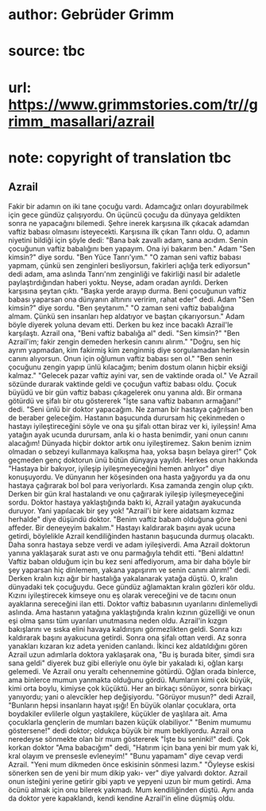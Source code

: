 # author: Gebrüder Grimm
# source: tbc
# url: https://www.grimmstories.com/tr//grimm_masallari/azrail
# note: copyright of translation tbc

## Azrail 

Fakir bir adamın on iki tane çocuğu vardı. Adamcağız onları doyurabilmek
için gece gündüz çalışıyordu. On üçüncü çocuğu da dünyaya geldikten
sonra ne yapacağını bilemedi. Şehre inerek karşısına ilk çıkacak adamdan
vaftiz babası olmasını isteyecekti. Karşısına ilk çıkan Tanrı oldu. O,
adamın niyetini bildiği için şöyle dedi: "Bana bak zavallı adam, sana
acıdım. Senin çocuğunun vaftiz babalığını ben yapayım. Ona iyi bakarım
ben."
Adam "Sen kimsin?" diye sordu.
"Ben Yüce Tanrı'yım."
"O zaman seni vaftiz babası yapmam, çünkü sen zenginleri besliyorsun,
fakirleri açlığa terk ediyorsun" dedi adam, ama aslında Tanrı'nm
zenginliği ve fakirliği nasıl bir adaletle paylaştırdığından haberi
yoktu.
Neyse, adam oradan ayrıldı. Derken karşısına şeytan çıktı.
"Başka yerde arayıp durma. Beni çocuğunun vaftiz babası yaparsan ona
dünyanın altınını veririm, rahat eder" dedi. Adam "Sen kimsin?" diye
sordu.
"Ben şeytanım."
"O zaman seni vaftiz babalığına almam. Çünkü sen insanları hep
aldatıyor ve baştan çıkarıyorsun."
Adam böyle diyerek yoluna devam etti. Derken bu kez ince bacaklı
Azrail'le karşılaştı. Azrail ona, "Beni vaftiz babalığa al" dedi.
"Sen kimsin?"
"Ben Azrail'im; fakir zengin demeden herkesin canını alırım."
"Doğru, sen hiç ayrım yapmadan, kim fakirmiş kim zenginmiş diye
sorgulamadan herkesin canını alıyorsun. Onun için oğlumun vaftiz babası
sen ol."
"Ben senin çocuğunu zengin yapıp ünlü kılacağım; benim dostum olanın
hiçbir eksiği kalmaz."
"Gelecek pazar vaftiz ayini var, sen de vaktinde orada ol."
Ve Azrail sözünde durarak vaktinde geldi ve çocuğun vaftiz babası oldu.
Çocuk büyüdü ve bir gün vaftiz babası çıkagelerek onu yanına aldı. Bir
ormana götürdü ve şifalı bir otu göstererek "İşte sana vaftiz babanın
armağanı!" dedi. "Seni ünlü bir doktor yapacağım. Ne zaman bir hastaya
çağrılsan ben de beraber geleceğim. Hastanın başucunda durursam hiç
çekinmeden o hastayı iyileştireceğini söyle ve ona şu şifalı ottan biraz
ver ki, iyileşsin! Ama yatağın ayak ucunda durursam, anla ki o hasta
benimdir, yani onun canını alacağım! Dünyada hiçbir doktor artık onu
iyileştiremez. Sakın benim iznim olmadan o sebzeyi kullanmaya kalkışma
haa, yoksa başın belaya girer!"
Çok geçmeden genç doktorun ünü bütün dünyaya yayıldı. Herkes onun
hakkında "Hastaya bir bakıyor, iyileşip iyileşmeyeceğini hemen
anlıyor" diye konuşuyordu.
Ve dünyanın her köşesinden ona hasta yağıyordu ya da onu hastaya
çağırarak bol bol para veriyorlardı. Kısa zamanda zengin olup çıktı.
Derken bir gün kral hastalandı ve onu çağırarak iyileşip
iyileşmeyeceğini sordu. Doktor hastaya yaklaştığında baktı ki, Azrail
yatağın ayakucunda duruyor. Yani yapılacak bir şey yok!
"Azrail'i bir kere aidatsam kızmaz herhalde" diye düşündü doktor.
"Benim vaftiz babam olduğuna göre beni affeder. Bir deneyeyim
bakalım."
Hastayı kaldırarak başını ayak ucuna getirdi, böylelikle Azrail
kendiliğinden hastanın başucunda durmuş olacaktı. Daha sonra hastaya
sebze verdi ve adam iyileşiverdi.
Ama Azrail doktorun yanına yaklaşarak surat astı ve onu parmağıyla
tehdit etti.
"Beni aldattın! Vaftiz baban olduğum için bu kez seni affediyorum, ama
bir daha böyle bir şey yaparsan hiç dinlemem, yakana yapışırım ve senin
canını alırım!" dedi.
Derken kralın kızı ağır bir hastalığa yakalanarak yatağa düştü. O,
kralın dünyadaki tek çocuğuydu. Gece gündüz ağlamaktan kralın gözleri
kör oldu. Kızını iyileştirecek kimseye onu eş olarak vereceğini ve de
tacını onun ayaklarına sereceğini ilan etti.
Doktor vaftiz babasının uyarılarını dinlemeliydi aslında. Ama hastanın
yatağına yaklaştığında kralın kızının güzelliği ve onun eşi olma şansı
tüm uyarıları unutmasına neden oldu. Azrail'in kızgın bakışlarını ve
sıska elini havaya kaldırışını görmezlikten geldi. Sonra kızı kaldırarak
başını ayakucuna getirdi. Sonra ona şifalı ottan verdi. Az sonra
yanakları kızaran kız adeta yeniden canlandı.
İkinci kez aldatıldığını gören Azrail uzun adımlarla doktora yaklaşarak
ona, "Bu iş burada biter, şimdi sıra sana geldi" diyerek buz gibi
elleriyle onu öyle bir yakaladı ki, oğlan karşı gelemedi.
Ve Azrail onu yeraltı cehennemine götürdü. Oğlan orada binlerce, ama
binlerce mumun yanmakta olduğunu gördü. Mumların kimi çok büyük, kimi
orta boylu, kimiyse çok küçüktü. Her an birkaçı sönüyor, sonra birkaçı
yanıyordu; yani o alevcikler hep değişiyordu.
"Görüyor musun?" dedi Azrail, "Bunların hepsi insanların hayat ışığı!
En büyük olanlar çocuklara, orta boydakiler evlilerle olgun yaştakilere,
küçükler de yaşlılara ait. Ama çocuklarla gençlerin de mumları bazen
küçük olabiliyor."
"Benim mumumu göstersene!" dedi doktor; oldukça büyük bir mum
bekliyordu. Azrail ona neredeyse sönmekte olan bir mum göstererek "İşte
bu seninki!" dedi.
Çok korkan doktor "Ama babacığım" dedi, "Hatırım için bana yeni bir
mum yak ki, kral olayım ve prensesle evleneyim!"
"Bunu yapamam" diye cevap verdi Azrail. "Yeni mum dikmeden önce
eskisinin sönmesi lazım."
"Öyleyse eskisi sönerken sen de yeni bir mum dikip yakı- ver" diye
yalvardı doktor. Azrail onun isteğini yerine getirir gibi yaptı ve
yepyeni uzun bir mum getirdi. Ama öcünü almak için onu bilerek yakmadı.
Mum kendiliğinden düştü. Aynı anda da doktor yere kapaklandı, kendi
kendine Azrail'in eline düşmüş oldu.
